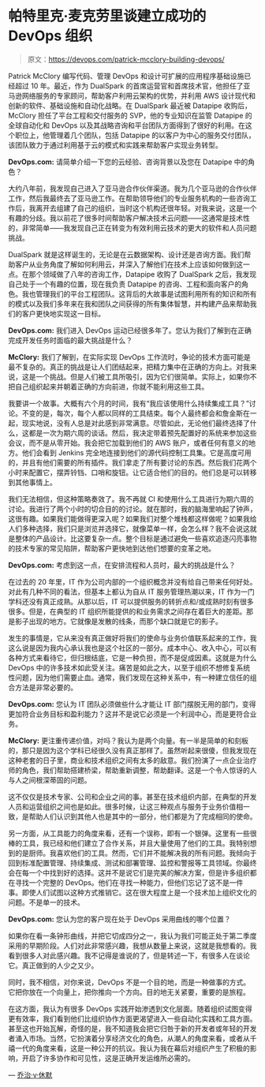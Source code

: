 # 帕特里克·麦克劳里谈建立成功的 DevOps 组织

> 原文：<https://devops.com/patrick-mcclory-building-devops/>

Patrick McClory 编写代码、管理 DevOps 和设计可扩展的应用程序基础设施已经超过 10 年。最近，作为 DualSpark 的首席运营官和首席技术官，他担任了亚马逊网络服务的专家顾问，帮助客户利用云架构的优势，并利用 AWS 设计现代和创新的软件、基础设施和自动化战略。在 DualSpark 最近被 Datapipe 收购后，McClory 担任了平台工程和交付服务的 SVP，他的专业知识在监管 Datapipe 的全球自动化和 DevOps 以及其战略咨询和平台团队方面得到了很好的利用。在这个职位上，他管理着几个团队，包括 Datapipe 的以客户为中心的服务交付团队，该团队致力于通过利用基于云的模式和实践来帮助客户实现业务转型。

**DevOps.com:** 请简单介绍一下您的云经验、咨询背景以及您在 Datapipe 中的角色？

大约八年前，我发现自己进入了亚马逊合作伙伴渠道。我为几个亚马逊的合作伙伴工作，然后我最终去了亚马逊工作。在帮助领导他们的专业服务机构的一些咨询工作后，我离开去组建了自己的组织，当时这个机构还很年轻。对我来说，这是一个有趣的分歧。我以前花了很多时间帮助客户解决技术云问题——这通常是技术性的，非常简单——我发现自己正在转变为有效利用云技术的更大的软件和人员问题挑战。

DualSpark 就是这样诞生的，无论是在云数据架构、设计还是咨询方面。我们帮助客户从业务角度了解如何利用云，并深入了解他们在技术上应该如何做到这一点。在那个领域做了八年的咨询工作，Datapipe 收购了 DualSpark 之后，我发现自己处于一个有趣的位置，现在我负责 Datapipe 的咨询、工程和面向客户的角色。我也管理我们的平台工程团队。这背后的大故事是试图利用所有的知识和所有的模式以及我们多年来在我和团队之间获得的所有集体智慧，并构建产品来帮助我们的客户更快地实现这一目标。

**DevOps.com:** 我们进入 DevOps 运动已经很多年了。您认为我们了解到在正确完成开发任务时面临的最大挑战是什么？

**McClory:** 我们了解到，在实际实现 DevOps 工作流时，争论的技术方面可能是最不复杂的。真正的挑战是让人们团结起来，把精力集中在正确的方向上。对我来说，这是一个挑战。但是人们被工具所吸引，因为它们很简单。实际上，如果你不把自己组织起来并朝着正确的方向前进，你就不能利用这些工具。

我要讲一个故事。大概有六个月的时间，我有“我应该使用什么持续集成工具？”讨论。不变的是，每次，每个人都以同样的工具结束。每个人最终都会和詹金斯在一起，现实地说，没有人总是对此感到非常满意。尽管如此，无论他们最终选择了什么，这都是一次为期六周的谈话。然后，我决定带着预先配置好的系统来参加这些会议，而不是从零开始。我会把它加载到他们的 AWS 账户，或者任何有意义的地方。他们会看到 Jenkins 完全地连接到他们的源代码控制工具集。它是高度可用的，并且有他们需要的所有插件。我们拿走了所有要讨论的东西。然后我们花两个小时来配置它，摆弄铃铛、口哨和旋钮。让它适合他们的目的。他们总是可以转移到其他事情上。

我们无法相信，但这种策略奏效了。我不再就 CI 和使用什么工具进行为期六周的讨论。我进行了两个小时的切合目的的讨论。就在那时，我的脑海里响起了钟声，这很有趣。如果我们能做得更深入呢？如果我们对整个堆栈都这样做呢？如果我给人们多种选择，我们只是浏览并选择它，就像菜单一样，会怎么样？我不会说这就是整体的产品设计。比这要复杂一点。整个目标是通过避免一些喜欢追逐闪亮事物的技术专家的常见陷阱，帮助客户更快地到达他们想要的变革之地。

**DevOps.com:** 考虑到这一点，在安排流程和人员时，最大的挑战是什么？

在过去的 20 年里，IT 作为公司内部的一个组织概念并没有给自己带来任何好处。对此有几种不同的看法，但基本上都认为自从 IT 服务管理热潮以来，IT 作为一门学科还没有真正成熟。从那以后，IT 可以提供服务的转折点和/或成熟时刻有很多很多。但是，在典型的 IT 组织所能提供的和业务需求之间存在着巨大的差距。那是影子出现的地方。它就像是发散的线条，而那个缺口就是它的影子。

发生的事情是，它从来没有真正做好将我们的使命与业务价值联系起来的工作，我这么说是因为我内心承认我也是这个社区的一部分。成本中心、收入中心，可以有各种方式来看待它，但归根结底，它是一种负担，而不是促成因素。这就是为什么 DevOps 中的许多技术如此受关注。痛苦是如此之大，以至于组织不想修复系统性问题，因为他们需要止血。通常，我们发现在这种关系中，有一种建立信任的组合方法是非常必要的。

**DevOps.com:** 您认为 IT 团队必须做些什么才能让 IT 部门摆脱无用的部门，变得更加符合业务目标和盈利能力？这并不是说它必须是一个利润中心，而是更符合业务。

**McClory:** 更注重传递价值，对吗？我认为是两个向量。有一半是简单的和刻板的，那只是因为这个学科已经很久没有真正那样了。虽然听起来很傻，但我发现在这种老套的日子里，商业和技术组织之间有太多的敌意。我们扮演了一点企业治疗师的角色，我们帮助搭建桥梁，帮助重新调整，帮助翻译。这是一个令人惊讶的人与人之间根深蒂固的问题。

这不仅仅是技术专家、公司和企业之间的事。甚至在技术组织内部，在典型的开发人员和运营组织之间也是如此。很多时候，让这三种观点与服务于业务价值相一致，是帮助人们认识到其他人也是其中的一部分，他们都是为了完成相同的使命。

另一方面，从工具能力的角度来看，还有一个误称，即有一个银弹。这里有一些很棒的工具，我已经和他们建立了合作关系，并且大量使用了他们的工具。我特别想到的是厨师。我喜欢他们的工具。然而，它们并不能解决我的所有问题。我倾向于回到标准配置管理、持续集成、测试和部署管理、监控和警报等工具领域。你最终会在每一个中找到好的选择。这并不是说它们是完美的解决方案，但是许多组织都在寻找一个完整的 DevOps。他们在寻找一种能力，但他们忘记了这不是一件事。即使人们试图以这种方式推销它。这在很大程度上是一个技术加上组织文化的问题。不是单一的技术。

**DevOps.com:** 您认为您的客户现在处于 DevOps 采用曲线的哪个位置？

如果你在看一条钟形曲线，并把它切成四分之一，我认为我们可能正处于第二季度采用的早期阶段。人们对此非常感兴趣，我想从数量上来说，这就是我想看的。我看到很多人对此感兴趣。我不记得是谁说的了，但是转述一下，有很多人在谈论它。真正做到的人少之又少。

同时，我不相信，对你来说，DevOps 不是一个目的地，而是一种做事的方式。它把你放在一个向量上，把你推向一个方向。目的地无关紧要，重要的是旅程。

在这方面，我认为有很多 DevOps 实践开始渗透到文化层面。随着组织试图变得更有效率，我们看到他们比组织协作方面更渴望进入一些自动化实践和工具方面。甚至这也开始瓦解，奇怪的是，我不知道我会把它归咎于新的开发者或年轻的开发者涌入市场。当然，它扮演着分享经济文化的角色，从潮人的角度来看，或者从千禧一代的角度来看，这是一种公开的抗议。我认为我在幕后对组织产生了积极的影响，开启了许多协作和可见性，这是正确开发运维所必需的。

— [乔治·v·休默](https://devops.com/author/george-hulme/)
